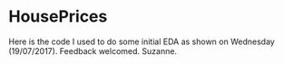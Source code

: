 # HousePrices
Here is the code I used to do some initial EDA as shown on Wednesday (19/07/2017). Feedback welcomed. Suzanne.
